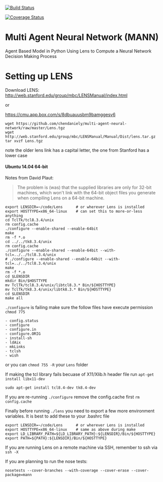 [![Build Status](https://travis-ci.org/chendaniely/multi-agent-neural-network.svg?branch=master)](https://travis-ci.org/chendaniely/multi-agent-neural-network)

[![Coverage Status](https://coveralls.io/repos/chendaniely/multi-agent-neural-network/badge.png?branch=master)](https://coveralls.io/r/chendaniely/multi-agent-neural-network?branch=master)

Multi Agent Neural Network (MANN)
====================

Agent Based Model in Python Using Lens to Compute a Neural Network Decision Making Process

# Setting up LENS
Download LENS: http://web.stanford.edu/group/mbc/LENSManual/index.html

or

https://cmu.app.box.com/s/8dbuauusbm9bamggesv6

    wget https://github.com/chendaniely/multi-agent-neural-network/raw/master/Lens.tgz
    wget http://web.stanford.edu/group/mbc/LENSManual/Manual/Dist/lens.tar.gz
    tar xvzf Lens.tgz

note the older lens link has a capital letter, the one from Stanford has a lower case

#### Ubuntu 14.04 64-bit

Notes from David Plaut: 

> The problem is (was) that the supplied libraries are only for 32-bit machines, which won't link with the 64-bit object files you generate when compiling Lens on a 64-bit machine.

    export LENSDIR=~/code/Lens      # or wherever Lens is installed
    export HOSTTYPE=x86_64-linux    # can set this to more-or-less anything
    cd TclTk/tcl8.3.4/unix
    rm config.cache
    ./configure --enable-shared --enable-64bit
    make
    rm -f *.o
    cd ../../tk8.3.4/unix
    rm config.cache
    ./configure --enable-shared --enable-64bit --with-tcl=../../tcl8.3.4/unix
    # ./configure --enable-shared --enable-64bit --with-tcl=../../tcl8.3.4/unix
    make
    rm -f *.o
    cd $LENSDIR
    mkdir Bin/$HOSTTYPE
    mv TclTk/tcl8.3.4/unix/libtcl8.3.* Bin/${HOSTTYPE}
    mv TclTk/tk8.3.4/unix/libtk8.3.* Bin/${HOSTTYPE}
    cd $LENSDIR
    make all

<code>./configure</code> is failing make sure the follow files have execute permission <code>chmod 775</code>

    - config.status
    - configure
    - configure.in
    - configure.ORIG
    - install-sh
    - ldAix
    - mkLinks
    - tclsh
    - wish
    
or you can `chmod 755 -R` your `Lens` folder

If making the tcl library fails becuase of X11/Xlib.h header file run `apt-get install libx11-dev`

`sudo apt-get install tcl8.4-dev tk8.4-dev`

If you are re-running <code>./configure</code> remove the config.cache first `rm config.cache`

Finally before running <code>./lens</code> you need to export a few more environment variables.  It is best to add these to your .bashrc file

    export LENSDIR=~/code/Lens      # or wherever Lens is installed
    export HOSTTYPE=x86_64-linux    # same as above during make
    export LD_LIBRARY_PATH=${LD_LIBRARY_PATH}:${LENSDIR}/Bin/${HOSTTYPE}
    export PATH=${PATH}:${LENSDIR}/Bin/${HOSTTYPE}

If you are running Lens on a remote machine via SSH, remember to ssh via <code> ssh -X </code>

If you are planning to run the nose tests:

`nosetests --cover-branches --with-coverage --cover-erase --cover-package=mann`
